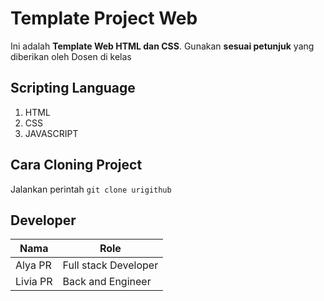 # Template Project Web
Ini adalah **Template Web HTML dan CSS**. Gunakan **sesuai petunjuk** yang diberikan oleh Dosen di kelas

## Scripting Language
1. HTML
2. CSS
3. JAVASCRIPT

## Cara Cloning Project
Jalankan perintah `git clone urigithub`

## Developer 
|Nama|Role|
|-----|-----|
|Alya PR|Full stack Developer|
|Livia PR|Back and Engineer|
